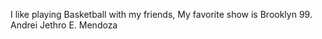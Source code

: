 I like playing Basketball with my friends, My favorite show is Brooklyn 99. 
Andrei Jethro E. Mendoza
